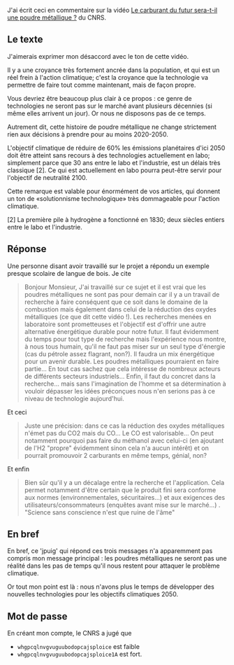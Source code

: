 J'ai écrit ceci en commentaire sur la vidéo [Le carburant du futur sera-t-il une poudre métallique ?](https://lejournal.cnrs.fr/videos/le-carburant-du-futur-sera-t-il-une-poudre-metallique#comment-1358) du CNRS.

## Le texte

   J'aimerais exprimer mon désaccord avec le ton de cette vidéo.

   Il y a une croyance très fortement ancrée dans la population, et qui est un réel frein à l'action climatique; c'est la croyance que la technologie va permettre de faire tout comme maintenant, mais de façon propre.

   Vous devriez être beaucoup plus clair à ce propos : ce genre de technologies ne seront pas sur le marché avant plusieurs décennies (si même elles arrivent un jour). Or nous ne disposons pas de ce temps.

   Autrement dit, cette histoire de poudre métallique ne change strictement rien aux décisions à prendre pour au moins 2020-2050.

   L'objectif climatique de réduire de 60% les émissions planétaires d'ici 2050 doit être atteint sans recours à des technologies actuellement en labo; simplement parce que 30 ans entre le labo et l'industrie, est un délais très classique [2]. Ce qui est actuellement en labo pourra peut-être servir pour l'objectif de neutralité 2100.

   Cette remarque est valable pour énormément de vos articles, qui donnent un ton de «solutionnisme technologique» très dommageable pour l'action climatique.


[2] La première pile à hydrogène a fonctionné en 1830; deux siècles entiers entre le labo et l'industrie.


## Réponse

Une personne disant avoir travaillé sur le projet a répondu un exemple presque scolaire de langue de bois. Je cite


> Bonjour Monsieur, J'ai travaillé sur ce sujet et il est vrai que les poudres métalliques ne sont pas pour demain car il y a un travail de recherche à faire conséquent que ce soit dans le domaine de la combustion mais également dans celui de la réduction des oxydes métalliques (ce que dit cette vidéo !). Les recherches menées en laboratoire sont prometteuses et l'objectif est d'offrir une autre alternative énergétique durable pour notre futur. Il faut évidemment du temps pour tout type de recherche mais l'expérience nous montre, à nous tous humain, qu'il ne faut pas miser sur un seul type d'énergie (cas du pétrole assez flagrant, non?). Il faudra un mix énergétique pour un avenir durable. Les poudres métalliques pourraient en faire partie... En tout cas sachez que cela intéresse de nombreux acteurs de différents secteurs industriels... Enfin, il faut du concret dans la recherche... mais sans l'imagination de l'homme et sa détermination à vouloir dépasser les idées préconçues nous n'en serions pas à ce niveau de technologie aujourd'hui.

Et ceci

> Juste une précision: dans ce cas la réduction des oxydes métalliques n'émet pas du CO2 mais du CO... Le CO est valorisable... On peut notamment pourquoi pas faire du méthanol avec celui-ci (en ajoutant de l'H2 "propre" évidemment sinon cela n'a aucun intérêt) et on pourrait promouvoir 2 carburants en même temps, génial, non?

Et enfin

> Bien sûr qu'il y a un décalage entre la recherche et l'application. Cela permet notamment d'être certain que le produit fini sera conforme aux normes (environnementales, sécuritaires...) et aux exigences des utilisateurs/consommateurs (enquêtes avant mise sur le marché...) . "Science sans conscience n'est que ruine de l'âme"


## En bref

En bref, ce 'jpuig' qui répond ces trois messages n'a apparemment pas compris mon message principal : les poudres métalliques ne seront pas une réalité dans les pas de temps qu'il nous restent pour attaquer le problème climatique. 

Or tout mon point est là : nous n'avons plus le temps de développer des nouvelles technologies pour les objectifs climatiques 2050.

## Mot de passe


En créant mon compte, le CNRS a jugé que 

- `whgpcqlnvgvuguubodopcajsploice` est faible
- `whgpcqlnvgvuguubodopcajsploice1A` est fort.

